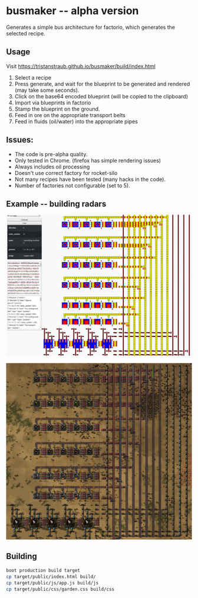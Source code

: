 # busmaker -- alpha version

Generates a simple bus architecture for factorio, which
generates the selected recipe.

## Usage

Visit https://tristanstraub.github.io/busmaker/build/index.html

1. Select a recipe
2. Press generate, and wait for the blueprint to be generated and rendered (may take some seconds).
3. Click on the base64 encoded blueprint (will be copied to the clipboard)
4. Import via blueprints in factorio
5. Stamp the blueprint on the ground.
6. Feed in ore on the appropriate transport belts
7. Feed in fluids (oil/water) into the appropriate pipes

## Issues:

- The code is pre-alpha quality.
- Only tested in Chrome. (firefox has simple rendering issues)
- Always includes oil processing
- Doesn't use correct factory for rocket-silo
- Not many recipes have been tested (many hacks in the code).
- Number of factories not configurable (set to 5).

## Example -- building radars

![Image of factory generation](resources/busmaker-example.png)

![Image of factory generating radars](resources/radar-factory-example.png)

## Building

```sh
boot production build target
cp target/public/index.html build/
cp target/public/js/app.js build/js
cp target/public/css/garden.css build/css
```



